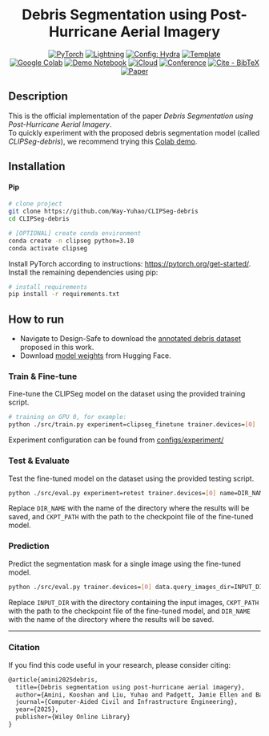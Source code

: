 <div align="center">

# Debris Segmentation using Post-Hurricane Aerial Imagery

<a href="https://pytorch.org/get-started/locally/"><img alt="PyTorch" src="https://img.shields.io/badge/PyTorch-ee4c2c?logo=pytorch&logoColor=white"></a>
<a href="https://pytorchlightning.ai/"><img alt="Lightning" src="https://img.shields.io/badge/-Lightning-792ee5?logo=pytorchlightning&logoColor=white"></a>
<a href="https://hydra.cc/"><img alt="Config: Hydra" src="https://img.shields.io/badge/Config-Hydra-89b8cd"></a>
<a href="https://github.com/ashleve/lightning-hydra-template"><img alt="Template" src="https://img.shields.io/badge/-Lightning--Hydra--Template-017F2F?style=flat&logo=github&labelColor=gray"></a>  
[![Google Colab](https://img.shields.io/badge/Colab%20Demo-F9AB00?logo=googlecolab&logoColor=fff)](https://colab.research.google.com/drive/1oMWaTxJeKPPEC9kHV3hbSnCY2CSD9qTg?usp=sharing)
[![Demo Notebook](https://img.shields.io/badge/Jupyter-Demo%20-F37626?logo=jupyter&logoColor=white&style=flat)](<./notebooks/DEMO%201%20-%20Debris%20Prediction.ipynb>)
[![iCloud](https://img.shields.io/badge/Annotated_Debris_Dataset-3693F3?logo=icloud&logoColor=fff)](https://www.designsafe-ci.org/data/browser/public/designsafe.storage.published/PRJ-6029)
[![Conference](http://img.shields.io/badge/Journal_Paper-Computer_Aided_Civil_and_Infrastructure_Engineering_(2025)-4b44ce.svg)](https://onlinelibrary.wiley.com/doi/10.1111/mice.70033)
[![Cite&nbsp;-&nbsp;BibTeX](https://img.shields.io/badge/Cite-BibTeX-orange?style=flat)](#citation)
[![Paper](http://img.shields.io/badge/Preprint-arxiv.2504.12542-B31B1B.svg)](https://arxiv.org/abs/2504.12542)
</div>

## Description

This is the official implementation of the paper *Debris Segmentation using Post-Hurricane Aerial Imagery*.  
To quickly experiment with the proposed debris segmentation model (called *CLIPSeg-debris*), we recommend trying this [Colab demo](https://colab.research.google.com/drive/1oMWaTxJeKPPEC9kHV3hbSnCY2CSD9qTg?usp=sharing).

## Installation

#### Pip

```bash
# clone project
git clone https://github.com/Way-Yuhao/CLIPSeg-debris
cd CLIPSeg-debris

# [OPTIONAL] create conda environment
conda create -n clipseg python=3.10
conda activate clipseg
```

Install PyTorch according to instructions: https://pytorch.org/get-started/.  
Install the remaining dependencies using pip:
```bash
# install requirements
pip install -r requirements.txt
```

## How to run

- Navigate to Design-Safe to download the [annotated debris dataset](https://doi.org/10.17603/ds2-jvps-2n95) proposed in this work.
- Download [model weights](https://huggingface.co/YuhaoL/CLIPSeg-debris) from Hugging Face.

### Train & Fine-tune
Fine-tune the CLIPSeg model on the dataset using the provided training script.

```bash
# training on GPU 0, for example: 
python ./src/train.py experiment=clipseg_finetune trainer.devices=[0]
```
Experiment configuration can be found from [configs/experiment/](configs/experiment/)

### Test & Evaluate
Test the fine-tuned model on the dataset using the provided testing script.

```bash
python ./src/eval.py experiment=retest trainer.devices=[0] name=DIR_NAME ckpt_path=CKPT_PATH
```
Replace `DIR_NAME` with the name of the directory where the results will be saved, and `CKPT_PATH` with the path to the 
checkpoint file of the fine-tuned model.

### Prediction
Predict the segmentation mask for a single image using the fine-tuned model.

```bash
python ./src/eval.py trainer.devices=[0] data.query_images_dir=INPUT_DIR ckpt_path=CKPT_PATH name=DIR_NAME
```
Replace `INPUT_DIR` with the directory containing the input images, `CKPT_PATH` with the path to the checkpoint file 
of the fine-tuned model, and `DIR_NAME` with the name of the directory where the results will be saved.

___

### Citation
If you find this code useful in your research, please consider citing:
```latex
@article{amini2025debris,
  title={Debris segmentation using post-hurricane aerial imagery},
  author={Amini, Kooshan and Liu, Yuhao and Padgett, Jamie Ellen and Balakrishnan, Guha and Veeraraghavan, Ashok},
  journal={Computer-Aided Civil and Infrastructure Engineering},
  year={2025},
  publisher={Wiley Online Library}
}
```
